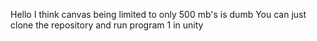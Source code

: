 Hello I think canvas being limited to only 500 mb's is dumb
You can just clone the repository and run program 1 in unity

